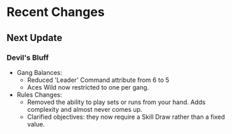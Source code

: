 # Recent Changes

## Next Update

### Devil's Bluff

- Gang Balances:
  - Reduced 'Leader' Command attribute from 6 to 5
  - Aces Wild now restricted to one per gang.
- Rules Changes:
  - Removed the ability to play sets or runs from your hand. Adds complexity and almost never comes up.
  - Clarified objectives: they now require a Skill Draw rather than a fixed value.
